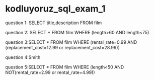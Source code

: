 # kodluyoruz_sql_exam_1
question 1: SELECT title,description FROM film

question 2: SELECT * FROM film
WHERE (length>60 AND length<75)

question 3:SELECT * FROM film
WHERE (rental_rate=0.99 AND (replacement_cost=12.99 or replacement_cost=28.99))

question 4:Smith

question 5:SELECT * FROM film
WHERE (length<50 AND NOT(rental_rate=2.99 or rental_rate=4.99))
